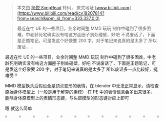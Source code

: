 > 本文由 [简悦 SimpRead](http://ksria.com/simpread/) 转码， 原文地址 [www.bilibili.com](https://www.bilibili.com/read/cv18207814?from=search&spm_id_from=333.337.0.0)

> 最近在忙 UE 的一些项目，业余时间整 MMD 玩玩 制作中碰到了很多困难，中老龄死宅确实没有啥这方面圈子到处碰壁，好吧 不说废话了，下面是正题笔记，可是发这个好像要 200 字，对于笔记来说真的是太多了 所以废话......

最近在忙 UE 的一些项目，业余时间整 MMD 玩玩 制作中碰到了很多困难，中老龄死宅确实没有啥这方面圈子到处碰壁，好吧 不说废话了，下面是正题笔记，可是发这个好像要 200 字，对于笔记来说真的是太多了 所以废话多一点比较好，挺难受 ?

MMD 模型换头后假设全是顶点变形的表情，在 blender 中无法正常显示，请检查原始身体模型上（一般是用于解算的素模） 在 PE 中的表情信息会多出来很多，删除身体原模型上的表情形态键，与头部模型的形态键对应上即可

嗯 就这么简单  

![][img-0]

[img-0]:data:image/png;base64,iVBORw0KGgoAAAANSUhEUgAAAlgAAAAIBAMAAADXWZwxAAAAElBMVEUAAADBwcHAwMDIyMjBwcHAwMCfBQ2IAAAABXRSTlMA5qYc7dRG+h8AAABgSURBVEjHzdWxCcAwDETRg2wQyAAp0qfwBp7Ahtt/FcOp1QBf7Wt+ISRd7/2rHQgxKoqGPXuGEKOi6LN3zxBiVBQ99uoZQoyKEKpF3IoQasvFrQih7qe4FSHUZxa3InQAzHVZQZ7bZWYAAAAASUVORK5CYII=
